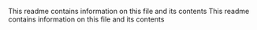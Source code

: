 This readme contains information on this file and its contents
This readme contains information on this file and its contents
